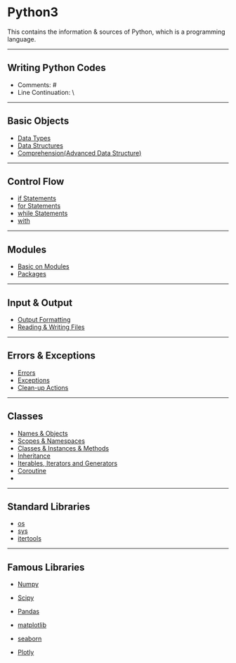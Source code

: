 # Python3
This contains the information &amp; sources of Python, which is a programming language.

---
## Writing Python Codes
* Comments: \#
* Line Continuation: \\

---
## Basic Objects

* [Data Types](https://github.com/dawkiny/Python3/blob/master/Objects_01_datatype.md)
* [Data Structures](https://github.com/dawkiny/Python3/blob/master/Objects_02_datastructure.md)
* [Comprehension(Advanced Data Structure)]()


---
## Control Flow
* [if Statements]()
* [for Statements]()
* [while Statements]()
* [with]()


---
## Modules
* [Basic on Modules]()
* [Packages]()

---
## Input & Output
* [Output Formatting]()
* [Reading & Writing Files]()

---
## Errors & Exceptions
* [Errors]()
* [Exceptions]()
* [Clean-up Actions]()

---
## Classes
* [Names & Objects]()
* [Scopes & Namespaces]()
* [Classes & Instances & Methods]()
* [Inheritance]()
* [Iterables, Iterators and Generators](https://github.com/dawkiny/Python3/blob/master/ControlFlow_01_iter.md)
* [Coroutine](https://github.com/dawkiny/Python3/blob/master/ControlFlow_02_coroutine.md)
* []()

---
## Standard Libraries
* [os]()
* [sys]()
* [itertools]()

---
## Famous Libraries
* [Numpy]()
* [Scipy]()
* [Pandas]()


* [matplotlib]()
* [seaborn]()
* [Plotly]()
